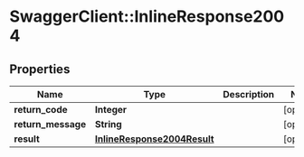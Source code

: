 # SwaggerClient::InlineResponse2004

## Properties
Name | Type | Description | Notes
------------ | ------------- | ------------- | -------------
**return_code** | **Integer** |  | [optional] 
**return_message** | **String** |  | [optional] 
**result** | [**InlineResponse2004Result**](InlineResponse2004Result.md) |  | [optional] 


